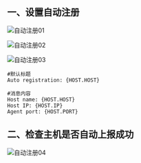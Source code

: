 ## 一、设置自动注册
  ![自动注册01](https://github.com/Lancger/opslinux/blob/master/images/action-01.png)

  ![自动注册02](https://github.com/Lancger/opslinux/blob/master/images/action-02.png)
  
  ![自动注册03](https://github.com/Lancger/opslinux/blob/master/images/action-03.png)
  
  ```
#默认标题
Auto registration: {HOST.HOST}

#消息内容
Host name: {HOST.HOST}
Host IP: {HOST.IP}
Agent port: {HOST.PORT}
  ```

## 二、检查主机是否自动上报成功

  ![自动注册04](https://github.com/Lancger/opslinux/blob/master/images/action-04.png)
